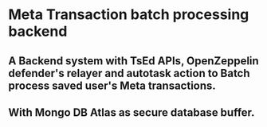# Meta Transaction batch processing backend

## A Backend system with **TsEd** APIs, **OpenZeppelin defender's relayer and autotask action** to Batch process saved user's Meta transactions.
## With **Mongo DB Atlas** as secure database buffer.

